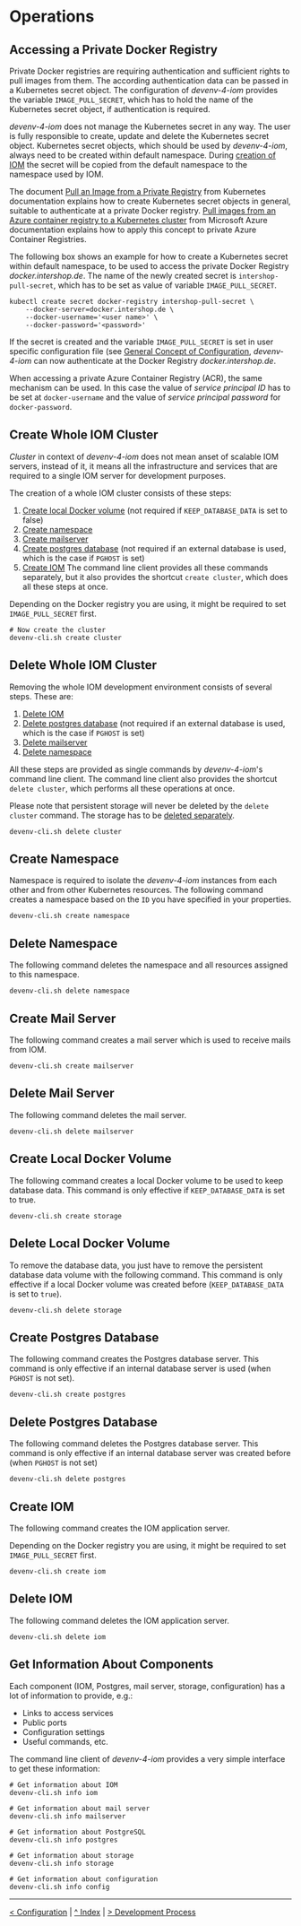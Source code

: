 
# Operations
## <a name="private_docker_registry"/>Accessing a Private Docker Registry

Private Docker registries are requiring authentication and sufficient rights to pull images from them. The according authentication data can be passed in a Kubernetes secret object. The configuration of _devenv-4-iom_ provides the variable `IMAGE_PULL_SECRET`, which has to hold the name of the Kubernetes secret object, if authentication is required.

_devenv-4-iom_ does not manage the Kubernetes secret in any way. The user is fully responsible to create, update and delete the Kubernetes secret object. Kubernetes secret objects, which should be used by _devenv-4-iom_, always need to be created within default namespace. During [creation of IOM](#create_iom) the secret will be copied from the default namespace to the namespace used by IOM.

The document [Pull an Image from a Private Registry](https://kubernetes.io/docs/tasks/configure-pod-container/pull-image-private-registry/) from Kubernetes documentation explains how to create Kubernetes secret objects in general, suitable to authenticate at a private Docker registry. [Pull images from an Azure container registry to a Kubernetes cluster](https://docs.microsoft.com/en-us/azure/container-registry/container-registry-auth-kubernetes) from Microsoft Azure documentation explains how to apply this concept to private Azure Container Registries.

The following box shows an example for how to create a Kubernetes secret within default namespace, to be used to access the private Docker Registry _docker.intershop.de_. The name of the newly created secret is `intershop-pull-secret`, which has to be set as value of variable `IMAGE_PULL_SECRET`.

    kubectl create secret docker-registry intershop-pull-secret \
        --docker-server=docker.intershop.de \
        --docker-username='<user name>' \
        --docker-password='<password>'

If the secret is created and the variable `IMAGE_PULL_SECRET` is set in user specific configuration file (see [General Concept of Configuration](02_configuration.md#concept_config), _devenv-4-iom_ can now authenticate at the Docker Registry _docker.intershop.de_.

When accessing a private Azure Container Registry (ACR), the same mechanism can be used. In this case the value of _service principal ID_ has to be set at `docker-username` and the value of _service principal password_ for `docker-password`.

## <a name="create_cluster"/>Create Whole IOM Cluster

_Cluster_ in context of _devenv-4-iom_ does not mean anset of scalable IOM servers, instead of it, it means all the infrastructure and services that are required to a single IOM server for development purposes.

The creation of a whole IOM cluster consists of these steps:

1. [Create local Docker volume](#create_storage) (not required if `KEEP_DATABASE_DATA` is set to false)
1. [Create namespace](#create_namespace)
1. [Create mailserver](#create_mailserver)
1. [Create postgres database](#create_postgres) (not required if an external database is used, which is the case if `PGHOST` is set)
1. [Create IOM](#create_iom)
The command line client provides all these commands separately, but it also provides the shortcut `create cluster`, which does all these steps at once.

Depending on the Docker registry you are using, it might be required to set `IMAGE_PULL_SECRET` first.

    # Now create the cluster
    devenv-cli.sh create cluster

## <a name="delete_cluster"/>Delete Whole IOM Cluster

Removing the whole IOM development environment consists of several steps. These are:

1. [Delete IOM](#delete_iom)
1. [Delete postgres database](#delete_postgres) (not required if an external database is used, which is the case if `PGHOST` is set)
1. [Delete mailserver](#delete_mailserver)
1. [Delete namespace](#delete_namespace)

All these steps are provided as single commands by _devenv-4-iom_'s command line client. The command line client also provides the shortcut `delete cluster`, which performs all these operations at once.

Please note that persistent storage will never be deleted by the `delete cluster` command. The storage has to be [deleted separately](#delete_storage).

    devenv-cli.sh delete cluster

## <a name="create_namespace"/>Create Namespace

Namespace is required to isolate the _devenv-4-iom_ instances from each other and from other Kubernetes resources. The following command creates a namespace based on the `ID` you have specified in your properties.

    devenv-cli.sh create namespace

## <a name="delete_namespace"/>Delete Namespace

The following command deletes the namespace and all resources assigned to this namespace.

    devenv-cli.sh delete namespace

## <a name="create_mailserver"/>Create Mail Server

The following command creates a mail server which is used to receive mails from IOM.

    devenv-cli.sh create mailserver

## <a name="delete_mailserver"/>Delete Mail Server

The following command deletes the mail server.

    devenv-cli.sh delete mailserver

## <a name="create_storage"/>Create Local Docker Volume

The following command creates a local Docker volume to be used to keep database data. This command is only effective if `KEEP_DATABASE_DATA` is set to true.

    devenv-cli.sh create storage
    
## <a name="delete_storage"/>Delete Local Docker Volume

To remove the database data, you just have to remove the persistent database data volume with the following command. This command is only effective if a local Docker volume was created before (`KEEP_DATABASE_DATA` is set to `true`).

    devenv-cli.sh delete storage

## <a name="create_postgres"/>Create Postgres Database

The following command creates the Postgres database server. This command is only effective if an internal database server is used (when `PGHOST` is not set).

    devenv-cli.sh create postgres

## <a name="delete_postgres"/>Delete Postgres Database

The following command deletes the Postgres database server. This command is only effective if an internal database server was created before (when `PGHOST` is not set)

    devenv-cli.sh delete postgres

## <a name="create_iom"/>Create IOM

The following command creates the IOM application server.

Depending on the Docker registry you are using, it might be required to set `IMAGE_PULL_SECRET` first.

    devenv-cli.sh create iom

## <a name="delete_iom"/>Delete IOM

The following command deletes the IOM application server.

    devenv-cli.sh delete iom

## Get Information About Components

Each component (IOM, Postgres, mail server, storage, configuration) has a lot of information to provide, e.g.:

* Links to access services
* Public ports
* Configuration settings
* Useful commands, etc.

The command line client of _devenv-4-iom_ provides a very simple interface to get these information:

    # Get information about IOM 
    devenv-cli.sh info iom 
    
    # Get information about mail server 
    devenv-cli.sh info mailserver 
    
    # Get information about PostgreSQL 
    devenv-cli.sh info postgres 
    
    # Get information about storage 
    devenv-cli.sh info storage
    
    # Get information about configuration
    devenv-cli.sh info config
    
---
[< Configuration](02_configuration.md) | [^ Index](../README.md) | [> Development Process](04_development_process.md)